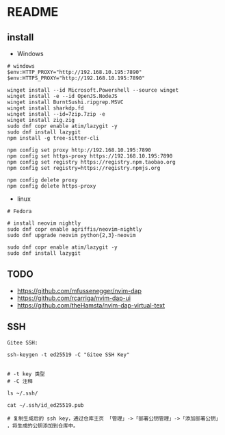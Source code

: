 # README

## install

- Windows

```shell
# windows
$env:HTTP_PROXY="http://192.168.10.195:7890"
$env:HTTPS_PROXY="http://192.168.10.195:7890"

winget install --id Microsoft.Powershell --source winget
winget install -e --id OpenJS.NodeJS
winget install BurntSushi.ripgrep.MSVC
winget install sharkdp.fd
winget install --id=7zip.7zip -e
winget install zig.zig
sudo dnf copr enable atim/lazygit -y
sudo dnf install lazygit
npm install -g tree-sitter-cli

npm config set proxy http://192.168.10.195:7890
npm config set https-proxy https://192.168.10.195:7890
npm config set registry https://registry.npm.taobao.org
npm config set registry=https://registry.npmjs.org

npm config delete proxy
npm config delete https-proxy

```

- linux

```shell
# Fedora

# install neovim nightly
sudo dnf copr enable agriffis/neovim-nightly
sudo dnf upgrade neovim python{2,3}-neovim

sudo dnf copr enable atim/lazygit -y
sudo dnf install lazygit
```

## TODO

- https://github.com/mfussenegger/nvim-dap
- https://github.com/rcarriga/nvim-dap-ui
- https://github.com/theHamsta/nvim-dap-virtual-text

## SSH

```shell
Gitee SSH:

ssh-keygen -t ed25519 -C "Gitee SSH Key"


# -t key 类型
# -C 注释

ls ~/.ssh/

cat ~/.ssh/id_ed25519.pub

# 复制生成后的 ssh key，通过仓库主页 「管理」->「部署公钥管理」->「添加部署公钥」 ，将生成的公钥添加到仓库中。
```


